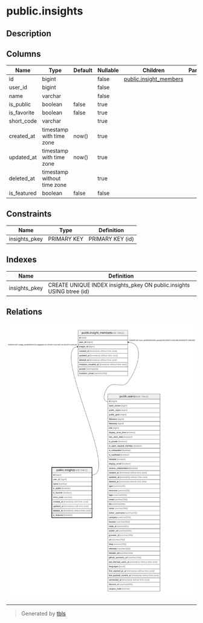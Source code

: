# public.insights

## Description

## Columns

| Name        | Type                        | Default | Nullable | Children                                            | Parents | Comment |
| ----------- | --------------------------- | ------- | -------- | --------------------------------------------------- | ------- | ------- |
| id          | bigint                      |         | false    | [public.insight_members](public.insight_members.md) |         |         |
| user_id     | bigint                      |         | false    |                                                     |         |         |
| name        | varchar                     |         | false    |                                                     |         |         |
| is_public   | boolean                     | false   | true     |                                                     |         |         |
| is_favorite | boolean                     | false   | true     |                                                     |         |         |
| short_code  | varchar                     |         | true     |                                                     |         |         |
| created_at  | timestamp with time zone    | now()   | true     |                                                     |         |         |
| updated_at  | timestamp with time zone    | now()   | true     |                                                     |         |         |
| deleted_at  | timestamp without time zone |         | true     |                                                     |         |         |
| is_featured | boolean                     | false   | false    |                                                     |         |         |

## Constraints

| Name          | Type        | Definition       |
| ------------- | ----------- | ---------------- |
| insights_pkey | PRIMARY KEY | PRIMARY KEY (id) |

## Indexes

| Name          | Definition                                                            |
| ------------- | --------------------------------------------------------------------- |
| insights_pkey | CREATE UNIQUE INDEX insights_pkey ON public.insights USING btree (id) |

## Relations

![er](public.insights.svg)

---

> Generated by [tbls](https://github.com/k1LoW/tbls)
